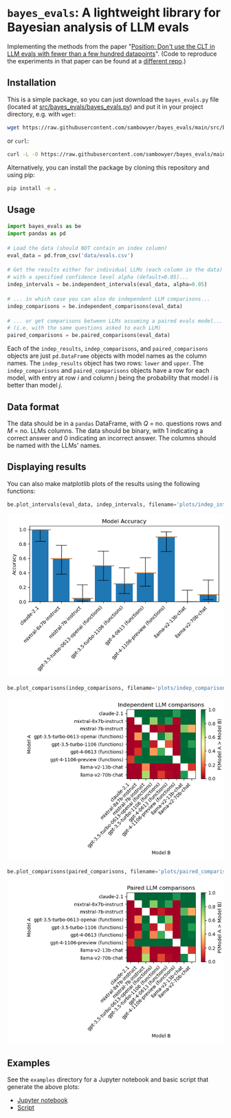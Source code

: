 # `bayes_evals`: A lightweight library for Bayesian analysis of LLM evals

Implementing the methods from the paper "[Position: Don't use the CLT in LLM evals with fewer than a few hundred datapoints](https://arxiv.org/abs/2503.01747)".
(Code to reproduce the experiments in that paper can be found at a [different repo](https://github.com/sambowyer/no_clt_paper).)

## Installation
This is a simple package, so you can just download the `bayes_evals.py` file (located at [src/bayes_evals/bayes_evals.py](src/bayes_evals/bayes_evals.py)) and put it in your project directory, e.g. with `wget`:
```bash
wget https://raw.githubusercontent.com/sambowyer/bayes_evals/main/src/bayes_evals/bayes_evals.py
```
or `curl`:
```bash
curl -L -O https://raw.githubusercontent.com/sambowyer/bayes_evals/main/src/bayes_evals/bayes_evals.py
```

Alternatively, you can install the package by cloning this repository and using pip:
```bash
pip install -e .
```

## Usage
```python
import bayes_evals as be
import pandas as pd

# Load the data (should NOT contain an index column)
eval_data = pd.from_csv('data/evals.csv')

# Get the results either for individual LLMs (each column in the data)
# with a specified confidence level alpha (default=0.05)...
indep_intervals = be.independent_intervals(eval_data, alpha=0.05)

# ... in which case you can also do independent LLM comparisons...
indep_comparisons = be.independent_comparisons(eval_data)

# ... or get comparisons between LLMs assuming a paired evals model...
# (i.e. with the same questions asked to each LLM)
paired_comparisons = be.paired_comparisons(eval_data)
```
Each of the `indep_results`, `indep_comparisons`, and `paired_comparisons` objects are just `pd.DataFrame` objects with model names as the column names.
The `indep_results` object has two rows: `lower` and `upper`.
The `indep_comparisons` and `paired_comparisons` objects have a row for each model, with entry at row $i$ and column $j$ being the probability that model $i$ is better than model $j$.

## Data format
The data should be in a `pandas` DataFrame, with $Q$ = no. questions rows and $M$ = no. LLMs columns.
The data should be binary, with 1 indicating a correct answer and 0 indicating an incorrect answer.
The columns should be named with the LLMs' names.

## Displaying results
You can also make matplotlib plots of the results using the following functions:
```python
be.plot_intervals(eval_data, indep_intervals, filename='plots/indep_intervals.png')
```
![Independent LLM intervals](examples/plots/indep_intervals.png)

```python
be.plot_comparisons(indep_comparisons, filename='plots/indep_comparisons.png', title="Independent LLM comparisons")
```
![Independent LLM comparisons](examples/plots/indep_comparisons.png)

```python
be.plot_comparisons(paired_comparisons, filename='plots/paired_comparisons.png', title="Paired LLM comparisons")
```
![Paired LLM comparisons](examples/plots/paired_comparisons.png)

## Examples
See the `examples` directory for a Jupyter notebook and basic script that generate the above plots:
- [Jupyter notebook](examples/basic_example.ipynb)
- [Script](examples/basic_example.py)
